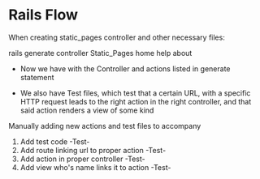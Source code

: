 # Rails Flow

When creating static_pages controller and other necessary files:

rails generate controller Static_Pages home help about

* Now we have with the Controller and actions listed in generate statement

* We also have Test files, which test that a certain URL, with a specific HTTP request
leads to the right action in the right controller, and that said action renders a view of some kind

Manually adding new actions and test files to accompany

1. Add test code
-Test-
2. Add route linking url to proper action 
-Test-
3. Add action in proper controller
-Test-
4. Add view who's name links it to action
-Test-



